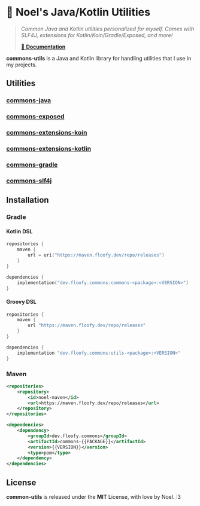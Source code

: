 # 🤹 Noel's Java/Kotlin Utilities
> *Common Java and Kotlin utilities personalized for myself. Comes with SLF4J, extensions for Kotlin/Koin/Gradle/Exposed, and more!*
> 
> [📜 **Documentation**](https://commons.floofy.dev)

**commons-utils** is a Java and Kotlin library for handling utilities that I use in my projects.

## Utilities
### [commons-java](#)

### [commons-exposed](#)

### [commons-extensions-koin](#)

### [commons-extensions-kotlin](#)

### [commons-gradle](#)

### [commons-slf4j](#)

## Installation
### Gradle
#### Kotlin DSL
```kotlin
repositories {
    maven {
        url = uri("https://maven.floofy.dev/repo/releases")
    }
}

dependencies {
    implementation("dev.floofy.commons:commons-<package>:<VERSION>")
}
```

#### Groovy DSL
```groovy
repositories {
    maven {
        url "https://maven.floofy.dev/repo/releases"
    }
}

dependencies {
    implementation "dev.floofy.commons:utils-<package>:<VERSION>"
}
```

### Maven
```xml
<repositories>
    <repository>
        <id>noel-maven</id>
        <url>https://maven.floofy.dev/repo/releases</url>
    </repository>
</repositories>
```

```xml
<dependencies>
    <dependency>
        <groupId>dev.floofy.commons</groupId>
        <artifactId>commons-{{PACKAGE}}</artifactId>
        <version>{{VERSION}}</version>
        <type>pom</type>
    </dependency>
</dependencies>
```

## License
**common-utils** is released under the **MIT** License, with love by Noel. :3

